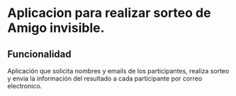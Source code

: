 # Aplicacion para realizar sorteo de Amigo invisible.

## Funcionalidad

Aplicación que solicita nombres y emails de los participantes, realiza sorteo y envia la información del resultado a cada participante por correo electronico.